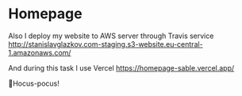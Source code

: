 # Homepage
Also I deploy my website to AWS server through  Travis service http://stanislavglazkov.com-staging.s3-website.eu-central-1.amazonaws.com/

And during this task I use Vercel https://homepage-sable.vercel.app/

🧙Hocus-pocus!